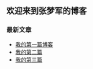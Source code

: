 ## 欢迎来到张梦军的博客

### 最新文章
- [我的第一篇博客](_posts/2023-10-09-my-first-blog.md)
- [我的第二篇](_posts/2023-10-09-my-two-blog.md)
- [我的第三篇]( 2023-10-09-my-first-blog.md)

